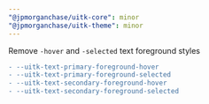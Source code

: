 ```yaml
---
"@jpmorganchase/uitk-core": minor
"@jpmorganchase/uitk-theme": minor
---
```


Remove `-hover` and `-selected` text foreground styles

```diff
- --uitk-text-primary-foreground-hover
- --uitk-text-primary-foreground-selected
- --uitk-text-secondary-foreground-hover
- --uitk-text-secondary-foreground-selected
```
